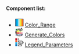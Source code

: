 #### Component list:
* ![IMAGE](../../images/icons/Color_Range.png) [Color_Range](../components/Color_Range.md)
* ![IMAGE](../../images/icons/Generate_Colors.png) [Generate_Colors](../components/Generate_Colors.md)
* ![IMAGE](../../images/icons/Legend_Parameters.png) [Legend_Parameters](../components/Legend_Parameters.md)